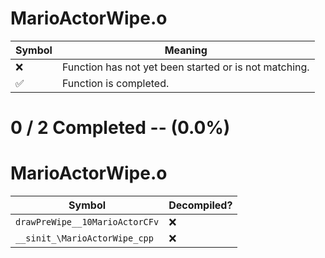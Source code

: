 # MarioActorWipe.o
| Symbol | Meaning 
| ------------- | ------------- 
| :x: | Function has not yet been started or is not matching. 
| :white_check_mark: | Function is completed. 


# 0 / 2 Completed -- (0.0%)
# MarioActorWipe.o
| Symbol | Decompiled? |
| ------------- | ------------- |
| `drawPreWipe__10MarioActorCFv` | :x: |
| `__sinit_\MarioActorWipe_cpp` | :x: |

